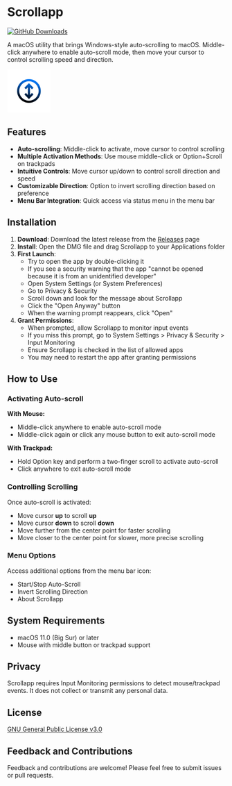 # Scrollapp

[![GitHub Downloads](https://img.shields.io/github/downloads/fromis-9/scrollapp/total.svg)](https://github.com/fromis-9/scrollapp/releases)

A macOS utility that brings Windows-style auto-scrolling to macOS. Middle-click anywhere to enable auto-scroll mode, then move your cursor to control scrolling speed and direction.

<img src="img/scrollappicon.png" width="100" alt="Scrollapp Icon">

## Features

- **Auto-scrolling**: Middle-click to activate, move cursor to control scrolling
- **Multiple Activation Methods**: Use mouse middle-click or Option+Scroll on trackpads
- **Intuitive Controls**: Move cursor up/down to control scroll direction and speed
- **Customizable Direction**: Option to invert scrolling direction based on preference
- **Menu Bar Integration**: Quick access via status menu in the menu bar

## Installation

1. **Download**: Download the latest release from the [Releases](https://github.com/fromis-9/scrollapp/releases) page
2. **Install**: Open the DMG file and drag Scrollapp to your Applications folder
3. **First Launch**: 
   - Try to open the app by double-clicking it
   - If you see a security warning that the app "cannot be opened because it is from an unidentified developer"
   - Open System Settings (or System Preferences)
   - Go to Privacy & Security
   - Scroll down and look for the message about Scrollapp
   - Click the "Open Anyway" button 
   - When the warning prompt reappears, click "Open"
4. **Grant Permissions**:
   - When prompted, allow Scrollapp to monitor input events
   - If you miss this prompt, go to System Settings > Privacy & Security > Input Monitoring
   - Ensure Scrollapp is checked in the list of allowed apps
   - You may need to restart the app after granting permissions

## How to Use

### Activating Auto-scroll

**With Mouse:**
- Middle-click anywhere to enable auto-scroll mode
- Middle-click again or click any mouse button to exit auto-scroll mode

**With Trackpad:**
- Hold Option key and perform a two-finger scroll to activate auto-scroll
- Click anywhere to exit auto-scroll mode

### Controlling Scrolling

Once auto-scroll is activated:
- Move cursor **up** to scroll **up**
- Move cursor **down** to scroll **down**
- Move further from the center point for faster scrolling
- Move closer to the center point for slower, more precise scrolling

### Menu Options

Access additional options from the menu bar icon:
- Start/Stop Auto-Scroll
- Invert Scrolling Direction
- About Scrollapp

## System Requirements

- macOS 11.0 (Big Sur) or later
- Mouse with middle button or trackpad support

## Privacy

Scrollapp requires Input Monitoring permissions to detect mouse/trackpad events. It does not collect or transmit any personal data.

## License

[GNU General Public License v3.0](LICENSE)

## Feedback and Contributions

Feedback and contributions are welcome! Please feel free to submit issues or pull requests.
